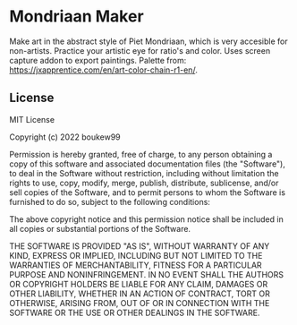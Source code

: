 # Mondriaan Maker
Make art in the abstract style of Piet Mondriaan, which is very accesible for non-artists. Practice your artistic eye for ratio's and color. Uses screen capture addon to export paintings. Palette from: <https://jxapprentice.com/en/art-color-chain-r1-en/>. 


## License
MIT License

Copyright (c) 2022 boukew99

Permission is hereby granted, free of charge, to any person obtaining a copy
of this software and associated documentation files (the "Software"), to deal
in the Software without restriction, including without limitation the rights
to use, copy, modify, merge, publish, distribute, sublicense, and/or sell
copies of the Software, and to permit persons to whom the Software is
furnished to do so, subject to the following conditions:

The above copyright notice and this permission notice shall be included in all
copies or substantial portions of the Software.

THE SOFTWARE IS PROVIDED "AS IS", WITHOUT WARRANTY OF ANY KIND, EXPRESS OR
IMPLIED, INCLUDING BUT NOT LIMITED TO THE WARRANTIES OF MERCHANTABILITY,
FITNESS FOR A PARTICULAR PURPOSE AND NONINFRINGEMENT. IN NO EVENT SHALL THE
AUTHORS OR COPYRIGHT HOLDERS BE LIABLE FOR ANY CLAIM, DAMAGES OR OTHER
LIABILITY, WHETHER IN AN ACTION OF CONTRACT, TORT OR OTHERWISE, ARISING FROM,
OUT OF OR IN CONNECTION WITH THE SOFTWARE OR THE USE OR OTHER DEALINGS IN THE
SOFTWARE.
